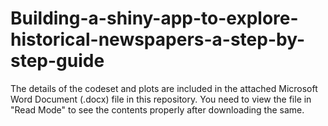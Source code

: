 # Building-a-shiny-app-to-explore-historical-newspapers-a-step-by-step-guide

The details of the codeset and plots are included in the attached Microsoft Word Document (.docx) file in this repository. 
You need to view the file in "Read Mode" to see the contents properly after downloading the same.
